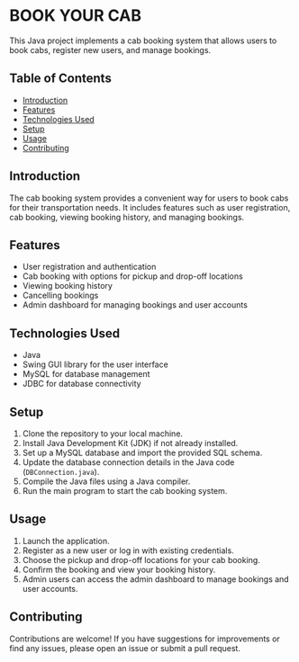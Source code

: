 # BOOK YOUR CAB

This Java project implements a cab booking system that allows users to book cabs, register new users, and manage bookings.

## Table of Contents

- [Introduction](#introduction)
- [Features](#features)
- [Technologies Used](#technologies-used)
- [Setup](#setup)
- [Usage](#usage)
- [Contributing](#contributing)


## Introduction

The cab booking system provides a convenient way for users to book cabs for their transportation needs. It includes features such as user registration, cab booking, viewing booking history, and managing bookings.

## Features

- User registration and authentication
- Cab booking with options for pickup and drop-off locations
- Viewing booking history
- Cancelling bookings
- Admin dashboard for managing bookings and user accounts

## Technologies Used

- Java
- Swing GUI library for the user interface
- MySQL for database management
- JDBC for database connectivity

## Setup

1. Clone the repository to your local machine.
2. Install Java Development Kit (JDK) if not already installed.
3. Set up a MySQL database and import the provided SQL schema.
4. Update the database connection details in the Java code (`DBConnection.java`).
5. Compile the Java files using a Java compiler.
6. Run the main program to start the cab booking system.

## Usage

1. Launch the application.
2. Register as a new user or log in with existing credentials.
3. Choose the pickup and drop-off locations for your cab booking.
4. Confirm the booking and view your booking history.
5. Admin users can access the admin dashboard to manage bookings and user accounts.

## Contributing

Contributions are welcome! If you have suggestions for improvements or find any issues, please open an issue or submit a pull request.
